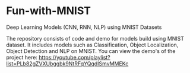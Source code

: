 # Fun-with-MNIST
Deep Learning Models (CNN, RNN, NLP) using MNIST Datasets

The repository consists of code and demo for models build using MNIST dataset. It includes models such as Classification, Object Localization, Object Detection and NLP on MNIST. 
You can view the demo's of the project here: https://youtube.com/playlist?list=PLb82gZVXUbggbk9NtRFqYQqdISmvMMEKc
